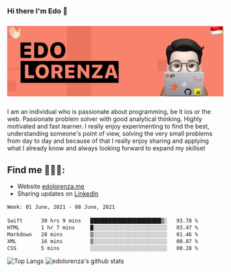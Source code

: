 ### Hi there  I'm Edo 👋


<img src="https://github.com/edolorenza/edolorenza/blob/master/Image/background.png" alt="banner edo lorenza">

I am an individual who is passionate about programming, be it ios or the web. Passionate problem solver with good analytical thinking. Highly motivated and fast learner. I really enjoy experimenting to find the best, understanding someone's point of view, solving the very small problems from day to day and because of that I really enjoy sharing and applying what I already know and always looking forward to expand my skillset 


## Find me 🕵🏻‍♂️:
- Website <a href="http://edolorenza.me/">edolorenza.me</a> 
- Sharing updates on <a href="https://www.linkedin.com/in/edo-lorenza/">LinkedIn</a> 


<!--START_SECTION:waka-->
```text
Week: 01 June, 2021 - 08 June, 2021

Swift      30 hrs 9 mins   ███████████████████████▒░   93.70 % 
HTML       1 hr 7 mins     █░░░░░░░░░░░░░░░░░░░░░░░░   03.47 % 
Markdown   28 mins         ▒░░░░░░░░░░░░░░░░░░░░░░░░   01.46 % 
XML        16 mins         ▒░░░░░░░░░░░░░░░░░░░░░░░░   00.87 % 
CSS        5 mins          ░░░░░░░░░░░░░░░░░░░░░░░░░   00.28 % 
```
<!--END_SECTION:waka-->

![Top Langs](https://github-readme-stats.vercel.app/api/top-langs/?username=edolorenza&layout=compact&count_private=true) ![edolorenza's github stats](https://github-readme-stats.vercel.app/api?username=edolorenza&show_icons=true&count_private=true)
<!--
**edolorenza/edolorenza** is a ✨ _special_ ✨ repository because its `README.md` (this file) appears on your GitHub profile.

Here are some ideas to get you started:

- 🔭 I’m currently working on ...
- 🌱 I’m currently learning ...
- 👯 I’m looking to collaborate on ...
- 🤔 I’m looking for help with ...
- 💬 Ask me about ...
- 📫 How to reach me: ...
- 😄 Pronouns: ...
- ⚡ Fun fact: ...
-->
